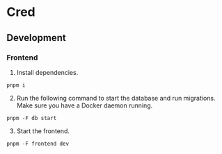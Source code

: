 # Cred

## Development
### Frontend
1. Install dependencies.
```
pnpm i
```

2. Run the following command to start the database and run migrations. Make sure you have a Docker daemon running.
```
pnpm -F db start
```

3. Start the frontend.
```
pnpm -F frontend dev
```
